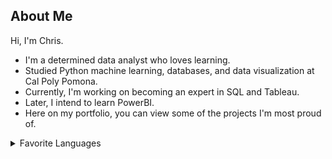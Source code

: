 ## About Me
Hi, I'm Chris.

- I'm a determined data analyst who loves learning.
- Studied Python machine learning, databases, and data visualization at Cal Poly Pomona.
- Currently, I'm working on becoming an expert in SQL and Tableau.
- Later, I intend to learn PowerBI.
- Here on my portfolio, you can view some of the projects I'm most proud of.

<details>
<summary>Favorite Languages</summary>

| Rank | Languages |
|-----:|-----------|
|     1| SQL       |
|     2| Tableau   |
|     3| Python    |

